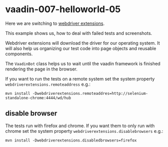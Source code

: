 # vaadin-007-helloworld-05

Here we are switching to [webdriver extensions](http://webdriverextensions.github.io/).

This example shows us, how to deal with failed tests and screenshots.

Webdriver extensions will download the driver for our operating system. It will also help us
organizing our test code into page objects and reusable components.

The `VaadinBot` class helps us to wait until the vaadin framework is finished rendering the page in the browser.

If you want to run the tests on a remote system set the system property `webdriverextensions.remoteaddress` e.g.:

```
mvn install -Dwebdriverextensions.remoteaddres=http://selenium-standalone-chrome:4444/wd/hub
```

## disable browser
The tests run with firefox and chrome. If you want them to only run with chrome set the system property `webdriverextensions.disablebrowsers` e.g.:

```
mvn install -Dwebdriverextensions.disabledbrowsers=firefox
```